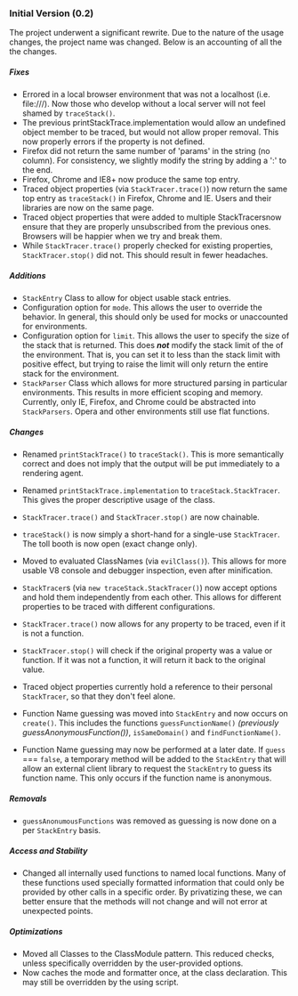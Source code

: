 ### Initial Version (0.2)

The project underwent a significant rewrite. Due to the nature of the usage changes, the project name was changed. Below is an accounting of all the the changes.

##### Fixes

* Errored in a local browser environment that was not a localhost (i.e. file:///). Now those who develop without a local server will not feel shamed by `traceStack()`.
* The previous printStackTrace.implementation would allow an undefined object member to be traced, but would not allow proper removal. This now properly errors if the property is not defined.
* Firefox did not return the same number of 'params' in the string (no column). For consistency, we slightly modify the string by adding a ':' to the end.
* Firefox, Chrome and IE8+ now produce the same top entry. 
* Traced object properties (via `StackTracer.trace()`) now return the same top entry as `traceStack()` in Firefox, Chrome and IE. Users and their libraries are now on the same page.
* Traced object properties that were added to multiple StackTracersnow ensure that they are properly unsubscribed from the previous ones. Browsers will be happier when we try and break them.
* While `StackTracer.trace()` properly checked for existing properties, `StackTracer.stop()` did not. This should result in fewer headaches.


##### Additions

* `StackEntry` Class to allow for object usable stack entries.
* Configuration option for `mode`. This allows the user to override the behavior. In general, this should only be used for mocks or unaccounted for environments.
* Configuration option for `limit`. This allows the user to specify the size of the stack that is returned. This does ***not*** modify the stack limit of the of the environment. That is, you can set it to less than the stack limit with positive effect, but trying to raise the limit will only return the entire stack for the environment.
* `StackParser` Class which allows for more structured parsing in particular environments. This results in more efficient scoping and memory. Currently, only IE, Firefox, and Chrome could be abstracted into `StackParsers`. Opera and other environments still use flat functions.

##### Changes

* Renamed `printStackTrace()` to `traceStack()`. This is more semantically correct and does not imply that the output will be put immediately to a rendering agent.
* Renamed `printStackTrace.implementation` to `traceStack.StackTracer`. This gives the proper descriptive usage of the class.
* `StackTracer.trace()` and `StackTracer.stop()` are now chainable.
* `traceStack()` is now simply a short-hand for a single-use `StackTracer`. The toll booth is now open (exact change only).

* Moved to evaluated ClassNames (via `evilClass()`).  This allows for more usable V8 console and debugger inspection, even after minification.

* `StackTracer`s (via `new traceStack.StackTracer()`) now accept options and hold them independently from each other. This allows for different properties to be traced with different configurations.
* `StackTracer.trace()` now allows for any property to be traced, even if it is not a function.
* `StackTracer.stop()` will check if the original property was a value or function. If it was not a function, it will return it back to the original value.
* Traced object properties currently hold a reference to their personal `StackTracer`, so that they don't feel alone.

* Function Name guessing was moved into `StackEntry` and now occurs on `create()`. This includes the functions `guessFunctionName()` *(previously guessAnonymousFunction())*, `isSameDomain()` and `findFunctionName()`.
* Function Name guessing may now be performed at a later date. If `guess` === `false`, a temporary method will be added to the `StackEntry` that will allow an external client library to request the `StackEntry` to guess its function name. This only occurs if the function name is anonymous.

##### Removals

* `guessAnonumousFunctions` was removed as guessing is now done on a per `StackEntry` basis.

##### Access and Stability

* Changed all internally used functions to named local functions. Many of these functions used specially formatted information that could only be provided by other calls in a specific order. By privatizing these, we can better ensure that the methods will not change and will not error at unexpected points.

##### Optimizations

* Moved all Classes to the ClassModule pattern. This reduced checks, unless specifically overridden by the user-provided options.
* Now caches the mode and formatter once, at the class declaration. This may still be overridden by the using script.